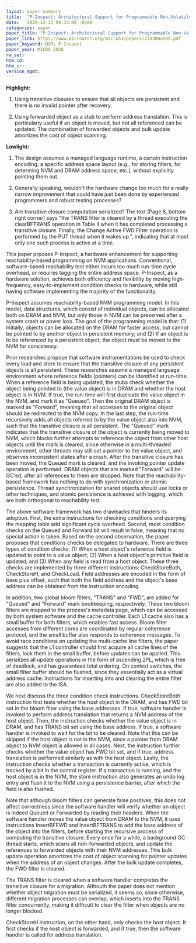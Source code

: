 ```yaml
---
layout: paper-summary
title:  "P-Inspect: Architectural Support for Programmable Non-Volatile Memory Frameworks"
date:   2020-12-12 09:33:00 -0500
categories: paper
paper_title: "P-Inspect: Architectural Support for Programmable Non-Volatile Memory Frameworks"
paper_link: https://www.microarch.org/micro53/papers/738300a509.pdf
paper_keyword: NVM; P-Inspect
paper_year: MICRO 2020
rw_set:
htm_cd:
htm_cr:
version_mgmt:
---
```


**Highlight:**

1. Using transitive closures to ensure that all objects are persistent and there is no invalid pointer after recovery.

2. Using forwarded object as a stub to perform address translation. This is particularly useful if an object is
   moved, but not all referenced can be updated. 
   The combination of forwarded objects and bulk update amortizes the cost of object scanning.

**Lowlight:**

1. The design assumes a managed language runtime, a certain instruction encoding, a specific address space layout
   (e.g., for storing filters, for determing NVM and DRAM address space, etc.), without explicitly pointing them out.

2. Generally speaking, wouldn't the hardware change too much for a really narrow improvement that could have just been
   done by experienced programmers and robust testing processes?

3. Are transitive closure computation serialized? The text (Page 8, bottom right corner) says
   "the TRANS filter is
    cleared by a thread executing the clearBFTRANS operation in
    Table II when it has completed processing a transitive closure.
    Finally, the Change Active FWD Filter operation is performed
    by the PUT thread when it wakes up.",
    indicating that at most only one such process is active at a time.

This paper prposes P-Inspect, a hardware enhancement for supporting reachability-based programming on NVM applications.
Conventional, software-based reachability test either incurs too much run-time cycle overhead, or requires tagging 
the entire address space. P-Inspect, as a hardware solution, achieves both efficiency and flexibility by moving 
high-frequency, easy-to-implement condition checks to hardware, while still having software implementing the majority
of the functionality.

P-Inspect assumes reachability-based NVM programming model. In this model, data structures, which consist of individual 
objects, can be allocated both on DRAM and NVM, but only those in NVM can be preserved after a system crash or power 
loss. The goal of the programming model is that: (1) Initially, objects can be allocated on the DRAM for faster access,
but cannot be pointed to by another object in persistent memory; and (2) If an object is to be referenced by a 
persistent object, the object must be moved to the NVM for consistency.

Prior researches propose that software instrumentations be used to check every load and store to ensure that the 
transitive closure of any persistent objects is all persistent.
These researches assume a managed language environment where reference fields (pointers) can be identified at run-time. 
When a reference field is being updated, the stubs check whether the object being pointed to (the value object) is
in DRAM and whether the host object is in NVM. If true, the run-time will first duplicate the value object in the 
NVM, and mark it as "Queued". Then the original DRAM object is marked as "Forward", meaning that all accesses to the
original object should be redirected to the NVM copy. In the last step, the run-time recursively adds all objects 
referred to by the value object also into NVM, such that the transitive closure is all persistent.
The "Queued" mark indicates that the transitive closure of the object is currently being moved to NVM, which 
blocks further attempts to reference the object from other host objects until the mark is cleared, since otherwise
in a multi-threaded environment, other threads may still set a pointer to the value object, and observes inconsistent
states after a crash.
After the transitive closure has been moved, the Queued mark is cleared, and the invoking pointer update operation
is performed.
DRAM objects that are marked "Forward" will be GC'ed, after all references to them are dropped.
Note that the reachability-based framework has nothing to do with synchronization or atomic persistence. 
Thread synchronization for shared objects should use locks or other techniques, and atomic persistence is achieved with
logging, which are both orthogonal to reachability test. 

The above software framework has two drawbacks that hinders its adoption. First, the extra instructions for checking 
conditions and querying the mapping table add significant cycle overhead. Second, most condition checks on the Queued 
and Forward bit will result in false, meaning that no special action is taken. 
Based on the second observation, the paper proposes that conditions checks be delegated to hardware. There are 
three types of condition checks: (1) When a host object's reference field is updated to point to a value object;
(2) When a host object's primitive field is updated; and (3) When any field is read from a host object.
These three checks are implemented by three different instructions: CheckStoreBoth, CheckStoreH, and CheckLoad.
Field addresses are encoded in the form of base plus offset, such that both the field address and the object's base
address can be obtained from the instruction encoding.

In addition, two global bloom filters, "TRANS" and "FWD", are added for "Queued" and "Forward" mark bookkeeping, 
respectively. These two bloom filters are mapped to the process's metadata page, which can be accessed by both
system software and the cache controller.
Each L1 cache also has a small buffer for both filters, which enables fast access. 
Bloom filter accesses from different cores are coordinated by regular coherence protocol, and the small buffer also
responds to coherence messages. 
To avoid race conditions on updating the multi-cache line filters, the paper suggests that the L1 controller 
should first acquire all cache lines of the filters, lock them in the small buffer, before updates can be applied.
This serializes all update operations in the form of ascending 2PL, which is free of deadlock, and has guaranteed
total ordering.
On context switches, the small filter buffer should be flushed, since they essentially act as a virtual address cache.
Instructions for inserting into and clearing the entire filter are also added to the ISA.

We next discuss the three condition check instructions. CheckStoreBoth instruction first tests whether the host object 
in the DRAM, and has FWD bit set in the bloom filter using the base addresses.
If true, software handler is invoked to perform address translation that returns a NVM address of the host
object. Then, the instruction checks whether the value object is in DRAM, and has TRANS bit set using the base 
address. If true, a software handler is invoked to wait for the bit to be cleared.
Note that this can be skipped if the host object is not in the NVM, since a pointer from DRAM object to NVM
object is allowed in all cases.
Next, the instruction further checks whether the value object has FWD bit set, and if true, address translation
is performed similarly as with the host object.
Lastly, the instruction checks whether a transaction is currently active, which is tracked by a bit in the control
register. If a transaction is running, and the host object is in the NVM, the store instruction also generates an undo 
log entry and flush it to the NVM using a persistence barrier, after which the field is also flushed.

Note that although bloom filters can generate false positives, this does not affect correctness since the software
handler will verify whether an object is indeed Queued or Forwarded by reading their headers.
When the software handler moves the value object from DRAM to the NVM, it uses instructions InsertBFFWD and 
InsertBFTRANS to add the base address of the object into the filters, before starting the recursive 
process of computing the transitive closure. Every once for a while, a background GC thread starts, which scans all 
non-forwarded objects, and update the references to forwarded objects with their NVM addresses. This bulk update
operation amortizes the cost of object scanning for pointer updates when the address of an object changes.
After the bulk update completes, the FWD filter is cleared.

The TRANS filter is cleared when a software handler completes the transitive closure for a migration. Althouth the paper
does not mention whether object migration must be serialized, it seems so, since otherwise, different migration 
processes can overlap, which inserts into the TRANS filter concurrently, making it difficult to clear the filter
when objects are no longer blocked.

CheckStoreH instruction, on the other hand, only checks the host object. It first checks if the host object is 
forwarded, and if true, then the software handler is called for address translation.
